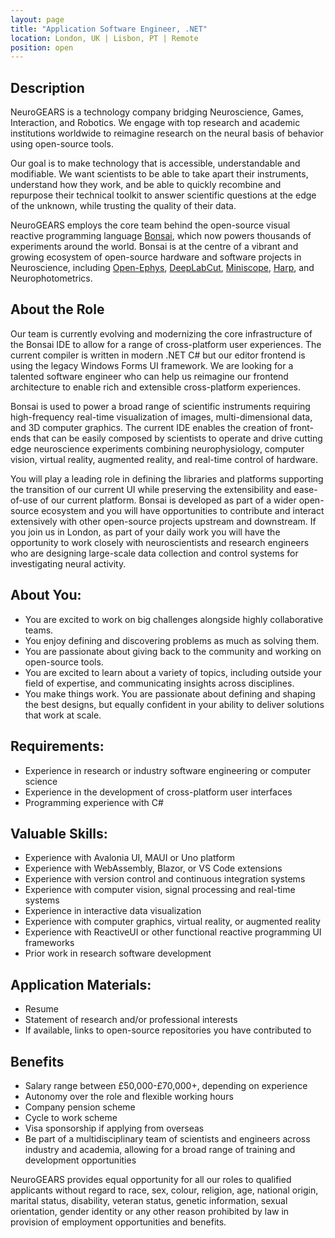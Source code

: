 ```yaml
---
layout: page
title: "Application Software Engineer, .NET"
location: London, UK | Lisbon, PT | Remote
position: open
---
```


## Description

NeuroGEARS is a technology company bridging Neuroscience, Games, Interaction, and Robotics. We engage with top research and academic institutions worldwide to reimagine research on the neural basis of behavior using open-source tools.

Our goal is to make technology that is accessible, understandable and modifiable. We want scientists to be able to take apart their instruments, understand how they work, and be able to quickly recombine and repurpose their technical toolkit to answer scientific questions at the edge of the unknown, while trusting the quality of their data.

NeuroGEARS employs the core team behind the open-source visual reactive programming language [Bonsai](https://bonsai-rx.org/), which now powers thousands of experiments around the world. Bonsai is at the centre of a vibrant and growing ecosystem of open-source hardware and software projects in Neuroscience, including [Open-Ephys](https://open-ephys.org/software), [DeepLabCut](https://github.com/bonsai-rx/deeplabcut), [Miniscope](https://open-ephys.github.io/commutator-docs/coax-commutator/user-guide/automatic-control/bonsai-miniscope.html), [Harp](https://harp-tech.org/), and Neurophotometrics.

## About the Role

Our team is currently evolving and modernizing the core infrastructure of the Bonsai IDE to allow for a range of cross-platform user experiences. The current compiler is written in modern .NET C# but our editor frontend is using the legacy Windows Forms UI framework. We are looking for a talented software engineer who can help us reimagine our frontend architecture to enable rich and extensible cross-platform experiences.

Bonsai is used to power a broad range of scientific instruments requiring high-frequency real-time visualization of images,  multi-dimensional data, and 3D computer graphics. The current IDE enables the creation of front-ends that can be easily composed by scientists to operate and drive cutting edge neuroscience experiments combining neurophysiology, computer vision, virtual reality, augmented reality, and real-time control of hardware.

You will play a leading role in defining the libraries and platforms supporting the transition of our current UI while preserving the extensibility and ease-of-use of our current platform. Bonsai is developed as part of a wider open-source ecosystem and you will have opportunities to contribute and interact extensively with other open-source projects upstream and downstream. If you join us in London, as part of your daily work you will have the opportunity to work closely with neuroscientists and research engineers who are designing large-scale data collection and control systems for investigating neural activity.

## About You:

* You are excited to work on big challenges alongside highly collaborative teams.
* You enjoy defining and discovering problems as much as solving them.
* You are passionate about giving back to the community and working on open-source tools.
* You are excited to learn about a variety of topics, including outside your field of expertise, and communicating insights across disciplines.
* You make things work. You are passionate about defining and shaping the best designs, but equally confident in your ability to deliver solutions that work at scale.

## Requirements:

* Experience in research or industry software engineering or computer science
* Experience in the development of cross-platform user interfaces
* Programming experience with C#

## Valuable Skills:

* Experience with Avalonia UI, MAUI or Uno platform
* Experience with WebAssembly, Blazor, or VS Code extensions
* Experience with version control and continuous integration systems
* Experience with computer vision, signal processing and real-time systems
* Experience in interactive data visualization
* Experience with computer graphics, virtual reality, or augmented reality
* Experience with ReactiveUI or other functional reactive programming UI frameworks
* Prior work in research software development

## Application Materials:

* Resume
* Statement of research and/or professional interests
* If available, links to open-source repositories you have contributed to

## Benefits

* Salary range between £50,000-£70,000+, depending on experience
* Autonomy over the role and flexible working hours
* Company pension scheme
* Cycle to work scheme
* Visa sponsorship if applying from overseas
* Be part of a multidisciplinary team of scientists and engineers across industry and academia, allowing for a broad range of training and development opportunities

NeuroGEARS provides equal opportunity for all our roles to qualified applicants without regard to race, sex, colour, religion, age, national origin, marital status, disability, veteran status, genetic information, sexual orientation, gender identity or any other reason prohibited by law in provision of employment opportunities and benefits.